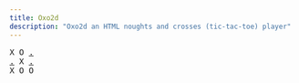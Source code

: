 ```yaml
---
title: Oxo2d 
description: "Oxo2d an HTML noughts and crosses (tic-tac-toe) player"
---
```


<pre class="oxo2d">
X O <a href="../3m/">.</a>
<a href="../2f/">.</a> X <a href="../3k/">.</a>
X O O
</pre>

